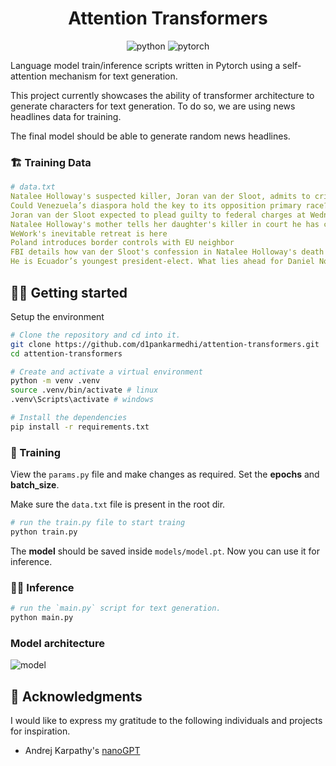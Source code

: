 <div align="center">
<h1>Attention Transformers</h1>

![python](https://img.shields.io/badge/Python-3776AB?style=for-the-badge&logo=python&logoColor=white)
![pytorch](https://img.shields.io/badge/PyTorch-EE4C2C.svg?style=for-the-badge&logo=PyTorch&logoColor=white)

</div>

Language model train/inference scripts written in Pytorch using a self-attention mechanism for text generation.

This project currently showcases the ability of transformer architecture to generate characters for text generation. To do so, we are using news headlines data for training. 

The final model should be able to generate random news headlines.


### 🏗️ Training Data

```yaml
# data.txt
Natalee Holloway's suspected killer, Joran van der Sloot, admits to crime, says mother
Could Venezuela’s diaspora hold the key to its opposition primary race?
Joran van der Sloot expected to plead guilty to federal charges at Wednesday hearing
Natalee Holloway's mother tells her daughter's killer in court he has caused 'indescribable pain and harm' to her family
WeWork's inevitable retreat is here
Poland introduces border controls with EU neighbor
FBI details how van der Sloot's confession in Natalee Holloway's death came together
He is Ecuador’s youngest president-elect. What lies ahead for Daniel Noboa?
```

## 🏃‍♂️ Getting started

Setup the environment
```bash
# Clone the repository and cd into it.
git clone https://github.com/d1pankarmedhi/attention-transformers.git
cd attention-transformers

# Create and activate a virtual environment 
python -m venv .venv
source .venv/bin/activate # linux
.venv\Scripts\activate # windows

# Install the dependencies
pip install -r requirements.txt
```

### 🚂 Training

View the `params.py` file and make changes as required. Set the **epochs** and **batch_size**.

Make sure the `data.txt` file is present in the root dir. 

```bash
# run the train.py file to start traing
python train.py
```

The **model** should be saved inside `models/model.pt`. Now you can use it for inference.

### 🧗‍♂️ Inference

```bash
# run the `main.py` script for text generation.
python main.py
```

### Model architecture
![model](https://github.com/d1pankarmedhi/attention-transformers/assets/136924835/eae08797-1888-42c9-93d4-99f95028657c)

## 🤝 Acknowledgments

I would like to express my gratitude to the following individuals and projects for inspiration.
- Andrej Karpathy's [nanoGPT](https://github.com/karpathy/nanoGPT)
